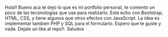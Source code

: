 Hola!! Bueno aca te dejo lo que es mi portfolio personal, te comento un poco de las teconologias que use para realizarlo. Esta echo con Bootstrap, HTML, CSS, y tiene algunos que otros efectos con JavaScript. La idea es implementar tambien PHP y SQL para el formulario. Espero que te guste y nada. Dejale un like al repo!!. Saludos